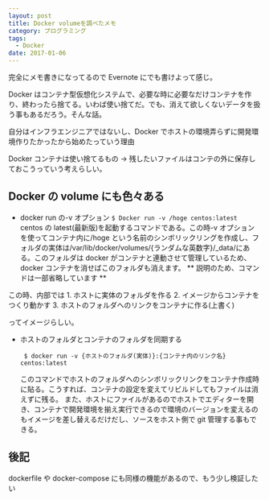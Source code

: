 ```yaml
---
layout: post
title: Docker volumeを調べたメモ
category: プログラミング
tags:
  - Docker
date: 2017-01-06
---
```


完全にメモ書きになってるので Evernote にでも書けよって感じ。

Docker はコンテナ型仮想化システムで、必要な時に必要なだけコンテナを作り、終わったら捨てる。いわば使い捨てだ。でも、消えて欲しくないデータを扱う事もあるだろう。そんな話。

自分はインフラエンジニアではないし、Docker でホストの環境弄らずに開発環境作りたかったから始めたっていう理由

Docker コンテナは使い捨てるもの → 残したいファイルはコンテの外に保存しておこうっていう考えらしい。

## Docker の volume にも色々ある

- docker run の-v オプション
  `$ Docker run -v /hoge centos:latest`
  centos の latest(最新版)を起動するコマンドである。この時-v オプションを使ってコンテナ内に/hoge という名前のシンボリックリングを作成し、フォルダの実体は/var/lib/docker/volumes/{ランダムな英数字}/\_data/にある。このフォルダは docker がコンテナと連動させて管理しているため、docker コンテナを消せばこのフォルダも消えます。
  ** 説明のため、コマンドは一部省略しています **

この時、内部では 1. ホストに実体のフォルダを作る 2. イメージからコンテナをつくり動かす 3. ホストのフォルダへのリンクをコンテナに作る(上書く)

ってイメージらしい。

- ホストのフォルダとコンテナのフォルダを同期する
  ```
   $ docker run -v {ホストのフォルダ(実体)}:{コンテナ内のリンク名} centos:latest
  ```
  このコマンドでホストのフォルダへのシンボリックリンクをコンテナ作成時に貼る。こうすれば、コンテナの設定を変えてリビルドしてもファイルは消えずに残る。
  また、ホストにファイルがあるのでホストでエディターを開き、コンテナで開発環境を揃え実行できるので環境のバージョンを変えるのもイメージを差し替えるだけだし、ソースをホスト側で git 管理する事もできる。

## 後記

dockerfile や docker-compose にも同様の機能があるので、もう少し検証したい
